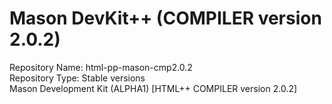 # Mason DevKit++ (COMPILER version 2.0.2)  
Repository Name: html-pp-mason-cmp2.0.2  
Repository Type: Stable versions  
Mason Development Kit (ALPHA1) [HTML++ COMPILER version 2.0.2]  
